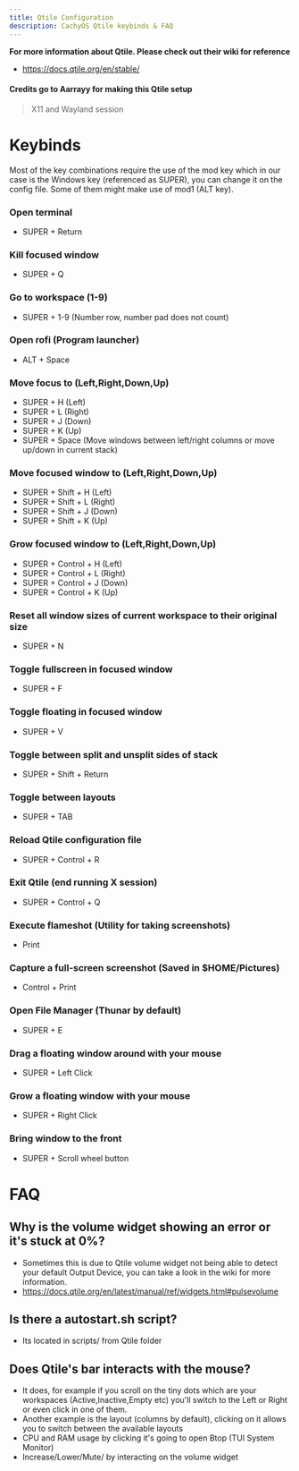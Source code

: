 ```yaml
---
title: Qtile Configuration
description: CachyOS Qtile keybinds & FAQ
---
```


**For more information about Qtile. Please check out their wiki for reference**
*   https://docs.qtile.org/en/stable/

#### Credits go to Aarrayy for making this Qtile setup
> X11 and Wayland session

# Keybinds

Most of the key combinations require the use of the mod key which in our case is the Windows key (referenced as SUPER), you can change it on the config file.
Some of them might make use of mod1 (ALT key).

### Open terminal

* SUPER + Return

### Kill focused window

* SUPER + Q

### Go to workspace (1-9)

* SUPER + 1-9 (Number row, number pad does not count)

### Open rofi (Program launcher)

* ALT + Space

### Move focus to (Left,Right,Down,Up)

* SUPER + H (Left)
* SUPER + L (Right)
* SUPER + J (Down)
* SUPER + K (Up)
* SUPER + Space (Move windows between left/right columns or move up/down in current stack)

### Move focused window to (Left,Right,Down,Up)

* SUPER + Shift + H (Left)
* SUPER + Shift + L (Right)
* SUPER + Shift + J (Down)
* SUPER + Shift + K (Up)

### Grow focused window to (Left,Right,Down,Up)

* SUPER + Control + H (Left)
* SUPER + Control + L (Right)
* SUPER + Control + J (Down)
* SUPER + Control + K (Up)

### Reset all window sizes of current workspace to their original size

* SUPER + N

### Toggle fullscreen in focused window

* SUPER + F

### Toggle floating in focused window

* SUPER + V

### Toggle between split and unsplit sides of stack

* SUPER + Shift + Return

### Toggle between layouts

* SUPER + TAB

### Reload Qtile configuration file

* SUPER + Control + R

### Exit Qtile (end running X session)

* SUPER + Control + Q

### Execute flameshot (Utility for taking screenshots)

* Print

### Capture a full-screen screenshot (Saved in $HOME/Pictures)

* Control + Print

### Open File Manager (Thunar by default)

* SUPER + E

### Drag a floating window around with your mouse

* SUPER + Left Click

### Grow a floating window with your mouse

* SUPER + Right Click

### Bring window to the front

* SUPER + Scroll wheel button


# FAQ

## Why is the volume widget showing an error or it's stuck at 0%?
* Sometimes this is due to Qtile volume widget not being able to detect your default Output Device, you can take a look in the wiki for more information.
*    https://docs.qtile.org/en/latest/manual/ref/widgets.html#pulsevolume

## Is there a autostart.sh script?
* Its located in scripts/ from Qtile folder

## Does Qtile's bar interacts with the mouse?
* It does, for example if you scroll on the tiny dots which are your workspaces (Active,Inactive,Empty etc) you'll switch to the Left or Right or even click in one of them.
* Another example is the layout (columns by default), clicking on it allows you to switch between the available layouts
* CPU and RAM usage by clicking it's going to open Btop (TUI System Monitor)
* Increase/Lower/Mute/ by interacting on the volume widget


